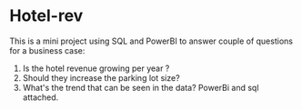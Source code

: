 # Hotel-rev
This is a mini project using SQL and PowerBI to answer couple of questions for a business case:
1) Is the hotel revenue growing per year ?
2) Should they increase the parking lot size?
3) What's the trend that can be seen in the data?
PowerBi and sql attached.
